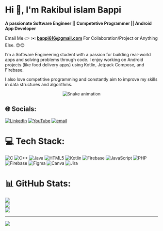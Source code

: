 #  Hi 👋, I'm Rakibul islam Bappi
**A passionate Software Engineer || Competetive Programmer || Android App Developer**

Email Me 👉 ✉️ **bappi616@gmail.com** For Collaboration/Project or Anything Else. 😊😊

I’m a Software Engineering student with a passion for building real-world apps and solving problems through code. I enjoy working on Android projects (like food delivery apps) using Kotlin, Jetpack Compose, and Firebase.

I also love competitive programming and constantly aim to improve my skills in data structures and algorithms.

  <!-- Snake Game Repo View -->

<div align="center">
  <img src="https://profile-readme-generator.com/assets/snake.svg" alt="Snake animation" />
</div>

## 🌐 Socials:
[![LinkedIn](https://img.shields.io/badge/LinkedIn-%230077B5.svg?logo=linkedin&logoColor=white)](https://linkedin.com/in/https://www.linkedin.com/in/bappi-swe/) [![YouTube](https://img.shields.io/badge/YouTube-%23FF0000.svg?logo=YouTube&logoColor=white)](https://youtube.com/@@BIT-BY-BAPPI ) [![email](https://img.shields.io/badge/Email-D14836?logo=gmail&logoColor=white)](mailto:bappi616@gmail.com) 

# 💻 Tech Stack:
![C](https://img.shields.io/badge/c-%2300599C.svg?style=for-the-badge&logo=c&logoColor=white) ![C++](https://img.shields.io/badge/c++-%2300599C.svg?style=for-the-badge&logo=c%2B%2B&logoColor=white) ![Java](https://img.shields.io/badge/java-%23ED8B00.svg?style=for-the-badge&logo=openjdk&logoColor=white) ![HTML5](https://img.shields.io/badge/html5-%23E34F26.svg?style=for-the-badge&logo=html5&logoColor=white) ![Kotlin](https://img.shields.io/badge/kotlin-%237F52FF.svg?style=for-the-badge&logo=kotlin&logoColor=white) ![Firebase](https://img.shields.io/badge/firebase-%23039BE5.svg?style=for-the-badge&logo=firebase) ![JavaScript](https://img.shields.io/badge/javascript-%23323330.svg?style=for-the-badge&logo=javascript&logoColor=%23F7DF1E) ![PHP](https://img.shields.io/badge/php-%23777BB4.svg?style=for-the-badge&logo=php&logoColor=white) ![Firebase](https://img.shields.io/badge/firebase-a08021?style=for-the-badge&logo=firebase&logoColor=ffcd34) ![Figma](https://img.shields.io/badge/figma-%23F24E1E.svg?style=for-the-badge&logo=figma&logoColor=white) ![Canva](https://img.shields.io/badge/Canva-%2300C4CC.svg?style=for-the-badge&logo=Canva&logoColor=white) ![Jira](https://img.shields.io/badge/jira-%230A0FFF.svg?style=for-the-badge&logo=jira&logoColor=white)
# 📊 GitHub Stats:
![](https://github-readme-stats.vercel.app/api?username=BAPPI-SWE&theme=dark&hide_border=false&include_all_commits=true&count_private=true)<br/>
![](https://nirzak-streak-stats.vercel.app/?user=BAPPI-SWE&theme=dark&hide_border=false)<br/>
![](https://github-readme-stats.vercel.app/api/top-langs/?username=BAPPI-SWE&theme=dark&hide_border=false&include_all_commits=true&count_private=true&layout=compact)

---
[![](https://visitcount.itsvg.in/api?id=BAPPI-SWE&icon=0&color=0)](https://visitcount.itsvg.in)

<!-- Proudly created with GPRM ( https://gprm.itsvg.in ) -->
